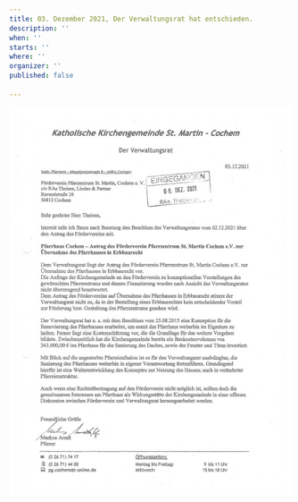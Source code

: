 ```yaml
---
title: 03. Dezember 2021, Der Verwaltungsrat hat entschieden.
description: ''
when: ''
starts: ''
where: ''
organizer: ''
published: false

---
```

![](/images/forderverein-antwort-des-verwaltungsrates-kopie.jpg)